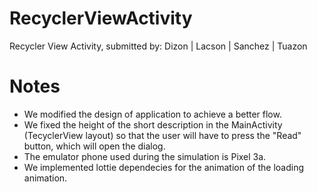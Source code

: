# RecyclerViewActivity
Recycler View Activity, submitted by: Dizon | Lacson | Sanchez | Tuazon

# Notes
- We modified the design of application to achieve a better flow.
- We fixed the height of the short description in the MainActivity (TecyclerView layout) so that the user will have to press the "Read" button, which will open the dialog.
- The emulator phone used during the simulation is Pixel 3a.
- We implemented lottie dependecies for the animation of the loading animation.
